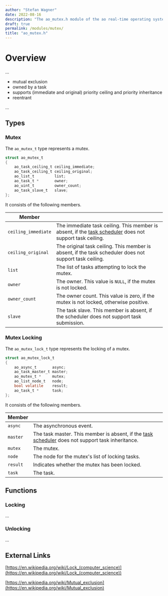 ```yaml
---
author: "Stefan Wagner"
date: 2022-08-16
description: "The ao_mutex.h module of the ao real-time operating system."
draft: true
permalink: /modules/mutex/
title: "ao_mutex.h"
---
```


# Overview

...

- mutual exclusion
- owned by a task
- supports (immediate and original) priority ceiling and priority inheritance
- reentrant

...

## Types

### Mutex

The `ao_mutex_t` type represents a mutex.

```c
struct ao_mutex_t
{
    ao_task_ceiling_t ceiling_immediate;
    ao_task_ceiling_t ceiling_original;
    ao_list_t         list;
    ao_task_t *       owner;
    ao_uint_t         owner_count;
    ao_task_slave_t   slave;
};
```

It consists of the following members.

| Member | |
|--------|-|
| `ceiling_immediate` | The immediate task ceiling. This member is absent, if the [task scheduler](../task-scheduler.md) does not support task ceiling. |
| `ceiling_original` | The original task ceiling. This member is absent, if the task scheduler does not support task ceiling. |
| `list` | The list of tasks attempting to lock the mutex. |
| `owner` | The owner. This value is `NULL`, if the mutex is not locked. |
| `owner_count` | The owner count. This value is zero, if the mutex is not locked, otherwise positive. |
| `slave` | The task slave. This member is absent, if the scheduler does not support task submission. |

### Mutex Locking

The `ao_mutex_lock_t` type represents the locking of a mutex.

```c
struct ao_mutex_lock_t
{
    ao_async_t       async;
    ao_task_master_t master;
    ao_mutex_t *     mutex;
    ao_list_node_t   node;
    bool volatile    result;
    ao_task_t *      task;
};
```

It consists of the following members.

| Member | |
|--------|-|
| `async` | The asynchronous event. |
| `master` | The task master. This member is absent, if the [task scheduler](../task-scheduler.md) does not support task inheritance. |
| `mutex` | The mutex. |
| `node` | The node for the mutex's list of locking tasks. |
| `result` | Indicates whether the mutex has been locked. |
| `task` | The task. |

## Functions

### Locking

...

### Unlocking

...

## External Links

[https://en.wikipedia.org/wiki/Lock_(computer_science)](https://en.wikipedia.org/wiki/Lock_(computer_science))

[https://en.wikipedia.org/wiki/Mutual_exclusion](https://en.wikipedia.org/wiki/Mutual_exclusion)
